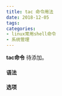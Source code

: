```yaml
---
title: tac 命令用法
date: 2018-12-05
tags:
categories: 
- linux常用shell命令
- 系统管理
---
```

**tac命令** 待添加。
<!-- more --> 
#### **语法**


#### **选项**
